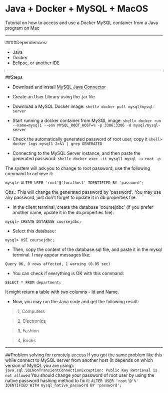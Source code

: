 # Java + Docker + MySQL + MacOS
Tutorial on how to access and use a Docker MySQL container from a Java program on Mac

----------------
####Dependencies:
* Java
* Docker
* Eclipse, or another IDE

----------------

##Steps
	
* Download and install [MySQL Java Connector](https://dev.mysql.com/downloads/connector/j/5.1.html)
* Create an User Library using the .jar file
* Download a MySQL Docker image: 
`shell> docker pull mysql/mysql-server`

* Start running a docker container from MySQL image:
`shell> docker run --name=mysql1 --env MYSQL_ROOT_HOST=% -p 3306:3306 -d mysql/mysql-server`

* Check the automatically generated password of root user, copy it
`shell> docker logs mysql1 2>&1 | grep GENERATED` 
* Connecting to the MySQL Server instance, and then paste the generated password:
`shell> docker exec -it mysql1 mysql -u root -p` 

The system will ask you to change to root password, use the following command to achieve it:

`mysql> ALTER USER 'root'@'localhost' IDENTIFIED BY 'password';`

Obs.: This will change the generated password by 'password'. You may use any password, just don't forget to update it in db.properties file.

* In the client terminal, create the database 'coursejdbc' (if you prefer another name, update it in the db.properties file):

`mysql> CREATE DATABASE coursejdbc;`

* Select this database:

`mysql> USE coursejdbc;`

* Then, copy the content of the database.sql file, and paste it in the mysql terminal. I may appear messages like:

`Query OK, 0 rows affected, 1 warning (0.05 sec)`

* You can check if everything is OK with this command:

`SELECT * FROM department;`

It might return a table with two columns - Id and Name.

* Now, you may run the Java code and get the following result:

>	1, Computers

>	2, Electronics

>	3, Fashion

>	4, Books

----------------
##Problem solving for remotely access
If you got the same problem like this while connect to MySQL server from another host (It depends on which version of MySQL you are using):
`java.sql.SQLNonTransientConnectionException: Public Key Retrieval is not allowed`
You should change your password of root user by using the native password hashing method to fix it:
`ALTER USER 'root'@'%' IDENTIFIED WITH mysql_native_password BY 'password';`